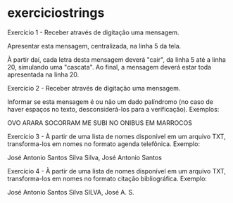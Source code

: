 # exerciciostrings

Exercício 1  - Receber através de digitação uma mensagem. 

Apresentar esta mensagem, centralizada, na linha 5 da tela.

À partir daí, cada letra desta mensagem deverá "cair", da linha 5 até a linha 20, simulando uma "cascata". Ao final, a mensagem deverá estar toda apresentada na linha 20.

Exercício 2  - Receber através de digitação uma mensagem. 

Informar se esta mensagem é ou não um dado palíndromo (no caso de haver espaços no texto, desconsiderá-los para a verificação). Exemplos:

OVO
ARARA
SOCORRAM ME SUBI NO ONIBUS EM MARROCOS

Exercício 3 - À partir de uma lista de nomes disponível em um arquivo TXT, transforma-los em nomes no formato agenda telefônica. Exemplo:

José Antonio Santos Silva
Silva, José Antonio Santos

Exercício 4 - À partir de uma lista de nomes disponível em um arquivo TXT, transforma-los em nomes no formato citação bibliográfica. Exemplo:

José Antonio Santos Silva
SILVA, José A. S.
